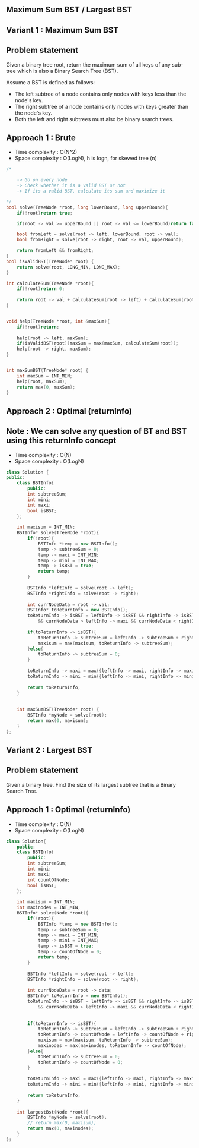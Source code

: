## Maximum Sum BST / Largest BST

## Variant 1 : Maximum Sum BST

## Problem statement

Given a binary tree root, return the maximum sum of all keys of any sub-tree which is also a Binary Search Tree (BST).

Assume a BST is defined as follows:

- The left subtree of a node contains only nodes with keys less than the node's key.
- The right subtree of a node contains only nodes with keys greater than the node's key.
- Both the left and right subtrees must also be binary search trees.

## Approach 1 : Brute

- Time complexity : O(N^2)
- Space complexity : O(LogN), h is logn, for skewed tree (n)

```cpp
/*

    -> Go on every node
    -> Check whether it is a valid BST or not
    -> If its a valid BST, calculate its sum and maximize it

*/
bool solve(TreeNode *root, long lowerBound, long upperBound){
    if(!root)return true;

    if(root -> val >= upperBound || root -> val <= lowerBound)return false;

    bool fromLeft = solve(root -> left, lowerBound, root -> val);
    bool fromRight = solve(root -> right, root -> val, upperBound);

    return fromLeft && fromRight;
}
bool isValidBST(TreeNode* root) {
    return solve(root, LONG_MIN, LONG_MAX);
}

int calculateSum(TreeNode *root){
    if(!root)return 0;
    
    return root -> val + calculateSum(root -> left) + calculateSum(root -> right);
}


void help(TreeNode *root, int &maxSum){
    if(!root)return;
    
    help(root -> left, maxSum);
    if(isValidBST(root))maxSum = max(maxSum, calculateSum(root));
    help(root -> right, maxSum);
}


int maxSumBST(TreeNode* root) {
    int maxSum = INT_MIN;
    help(root, maxSum);
    return max(0, maxSum);
}
```

## Approach 2 : Optimal (returnInfo)

## Note : We can solve any question of BT and BST using this returnInfo concept

- Time complexity : O(N)
- Space complexity : O(LogN)

```cpp
class Solution {
public:
    class BSTInfo{
        public:
        int subtreeSum;
        int mini;
        int maxi;
        bool isBST;
    };
    
    int maxisum = INT_MIN;
    BSTInfo* solve(TreeNode *root){
        if(!root){
            BSTInfo *temp = new BSTInfo();
            temp -> subtreeSum = 0;
            temp -> maxi = INT_MIN;
            temp -> mini = INT_MAX;
            temp -> isBST = true;
            return temp;
        }
        
        BSTInfo *leftInfo = solve(root -> left);
        BSTInfo *rightInfo = solve(root -> right);
        
        int currNodeData = root -> val;
        BSTInfo* toReturnInfo = new BSTInfo();
        toReturnInfo -> isBST = leftInfo -> isBST && rightInfo -> isBST 
            && currNodeData > leftInfo -> maxi && currNodeData < rightInfo -> mini;
        
        if(toReturnInfo -> isBST){
            toReturnInfo -> subtreeSum = leftInfo -> subtreeSum + rightInfo -> subtreeSum + root -> val;
            maxisum = max(maxisum, toReturnInfo -> subtreeSum);
        }else{
            toReturnInfo -> subtreeSum = 0;
        }
        
        toReturnInfo -> maxi = max({leftInfo -> maxi, rightInfo -> maxi, currNodeData});
        toReturnInfo -> mini = min({leftInfo -> mini, rightInfo -> mini, currNodeData});
        
        return toReturnInfo;
    }
  
    
    int maxSumBST(TreeNode* root) {
        BSTInfo *myNode = solve(root);
        return max(0, maxisum);
    }
};
```

## Variant 2 : Largest BST

## Problem statement

Given a binary tree. Find the size of its largest subtree that is a Binary Search Tree.

## Approach 1 : Optimal (returnInfo)

- Time complexity : O(N)
- Space complexity : O(LogN)

```cpp
class Solution{
    public:
    class BSTInfo{
        public:
        int subtreeSum;
        int mini;
        int maxi;
        int countOfNode;
        bool isBST;
    };
    
    int maxisum = INT_MIN;
    int maxinodes = INT_MIN;
    BSTInfo* solve(Node *root){
        if(!root){
            BSTInfo *temp = new BSTInfo();
            temp -> subtreeSum = 0;
            temp -> maxi = INT_MIN;
            temp -> mini = INT_MAX;
            temp -> isBST = true;
            temp -> countOfNode = 0;
            return temp;
        }
        
        BSTInfo *leftInfo = solve(root -> left);
        BSTInfo *rightInfo = solve(root -> right);
        
        int currNodeData = root -> data;
        BSTInfo* toReturnInfo = new BSTInfo();
        toReturnInfo -> isBST = leftInfo -> isBST && rightInfo -> isBST 
            && currNodeData > leftInfo -> maxi && currNodeData < rightInfo -> mini;
        
        
        if(toReturnInfo -> isBST){
            toReturnInfo -> subtreeSum = leftInfo -> subtreeSum + rightInfo -> subtreeSum + root -> data;
            toReturnInfo -> countOfNode = leftInfo -> countOfNode + rightInfo -> countOfNode + 1;
            maxisum = max(maxisum, toReturnInfo -> subtreeSum);
            maxinodes = max(maxinodes, toReturnInfo -> countOfNode);
        }else{
            toReturnInfo -> subtreeSum = 0;
            toReturnInfo -> countOfNode = 0;
        }
        
        toReturnInfo -> maxi = max({leftInfo -> maxi, rightInfo -> maxi, currNodeData});
        toReturnInfo -> mini = min({leftInfo -> mini, rightInfo -> mini, currNodeData});
        
        return toReturnInfo;
    }
    
    int largestBst(Node *root){
    	BSTInfo *myNode = solve(root);
        // return max(0, maxisum);
        return max(0, maxinodes);
    }
};
```